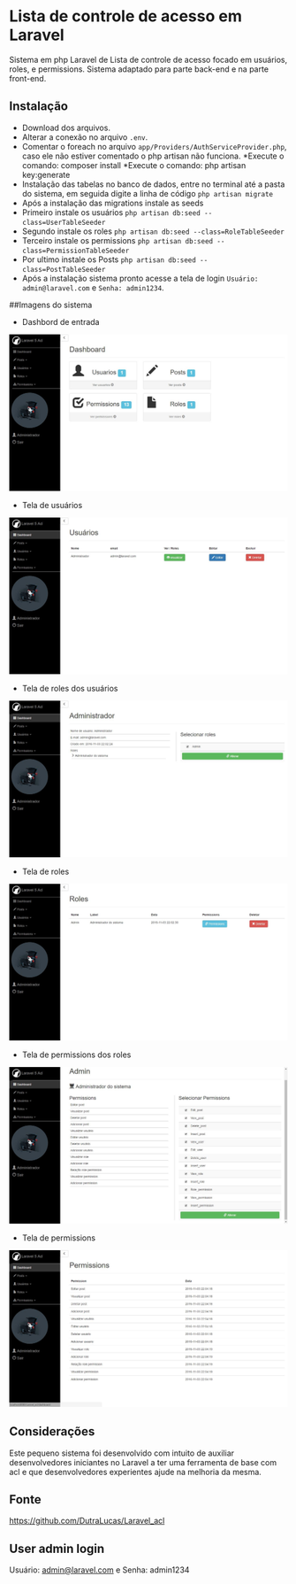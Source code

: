 # Lista de controle de acesso em Laravel

Sistema em php Laravel de Lista de controle de acesso focado em usuários, roles, e permissions. Sistema adaptado para parte back-end e na parte front-end.

## Instalação

* Download dos arquivos.
* Alterar a conexão no arquivo `.env`.
* Comentar o foreach no arquivo `app/Providers/AuthServiceProvider.php`, caso ele não estiver comentado o php artisan não funciona.
*Execute o comando: composer install
*Execute o comando: php artisan key:generate
* Instalação das tabelas no banco de dados, entre no terminal até a pasta do sistema, em seguida digite a linha de código `php artisan migrate`
* Após a instalação das migrations instale as seeds
* Primeiro instale os usuários `php artisan db:seed --class=UserTableSeeder`
* Segundo instale os roles `php artisan db:seed --class=RoleTableSeeder`
* Terceiro instale os permissions `php artisan db:seed --class=PermissionTableSeeder`
* Por ultimo instale os Posts `php artisan db:seed --class=PostTableSeeder`
* Após a instalação sistema pronto acesse a tela de login `Usuário: admin@laravel.com` e `Senha: admin1234`.  

##Imagens do sistema
* Dashbord de entrada
<img src="https://raw.githubusercontent.com/DutraLucas/Laravel_acl/master/resources/assets/img/capturas/dashbord.JPG"/>

* Tela de usuários
<img src="https://raw.githubusercontent.com/DutraLucas/Laravel_acl/master/resources/assets/img/capturas/users.JPG"/>

* Tela de roles dos usuários
<img src="https://raw.githubusercontent.com/DutraLucas/Laravel_acl/master/resources/assets/img/capturas/users_roles.JPG"/>

* Tela de roles
<img src="https://raw.githubusercontent.com/DutraLucas/Laravel_acl/master/resources/assets/img/capturas/roles.JPG"/>

* Tela de permissions dos roles
<img src="https://raw.githubusercontent.com/DutraLucas/Laravel_acl/master/resources/assets/img/capturas/roles_permissions.JPG"/>

* Tela de permissions
<img src="https://raw.githubusercontent.com/DutraLucas/Laravel_acl/master/resources/assets/img/capturas/permissions.JPG"/>

## Considerações

Este pequeno sistema foi desenvolvido com intuito de auxiliar desenvolvedores iniciantes no Laravel a ter uma ferramenta de base com acl e que desenvolvedores experientes ajude na melhoria da mesma.

## Fonte
https://github.com/DutraLucas/Laravel_acl

## User admin login
Usuário: admin@laravel.com e Senha: admin1234
